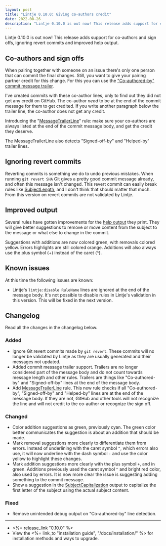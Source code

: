 ```yaml
---
layout: post
title: "Lintje 0.10.0: Giving co-authors credit"
date: 2022-08-26
description: "Lintje 0.10.0 is out now! This release adds support for co-authors and sign offs, ignoring revert commits and improved help output."
---
```


Lintje 0.10.0 is out now! This release adds support for co-authors and sign offs, ignoring revert commits and improved help output.

## Co-authors and sign offs

When pairing together with someone on an issue there's only one person that can commit the final changes. Still, you want to give your pairing partner credit for this change. For this you can use the ["Co-authored-by" commit message trailer][co-author].

I've created commits with these co-author lines, only to find out they did not get any credit on GitHub. The co-author _need_ to be at the end of the commit message for them to get credited. If you write another paragraph below the trailer line, the co-author does not get any credit.

Introducing the "[MessageTrailerLine]" rule: make sure your co-authors are always listed at the end of the commit message body, and get the credit they deserve.

The MessageTrailerLine also detects "Signed-off-by" and "Helped-by" trailer lines.

[co-author]: https://docs.github.com/en/pull-requests/committing-changes-to-your-project/creating-and-editing-commits/creating-a-commit-with-multiple-authors

## Ignoring revert commits

Reverting commits is something we do to undo previous mistakes. When running `git revert SHA` Git gives a pretty good commit message already, and often this message isn't changed. This revert commit can easily break rules like [SubjectLength], and I don't think that should matter that much. From this version on revert commits are not validated by Lintje.

## Improved output

Several rules have gotten improvements for the [help output](/docs/output/) they print. They will give better suggestions to remove or move content from the subject to the message or what else to change in the commit.

Suggestions with additions are now colored green, with removals colored yellow. Errors highlights are still colored orange. Additions will also always use the plus symbol (+) instead of the caret (^).

## Known issues

At this time the following issues are known:

- Lintje's `lintje:disable RuleName` lines are ignored at the end of the message body. It's not possible to disable rules in Lintje's validation in this version. This will be fixed in the next version.

## Changelog

Read all the changes in the changelog below.

### Added

- Ignore Git revert commits made by `git revert`. These commits will no longer
  be validated by Lintje as they are usually generated and their messages not
  updated.
- Added commit message trailer support. Trailers are no longer considered part
  of the message body and do not count towards message length and other rules.
  Trailers are things like "Co-authored-by" and "Signed-off-by" lines at the
  end of the message body.
- Add [MessageTrailerLine] rule. This new rule checks if all "Co-authored-by",
  "Signed-off-by" and "Helped-by" lines are at the end of the message body. If
  they are not, GitHub and other tools will not recognize the line and will not
  credit to the co-author or recognize the sign off.

### Changed

- Color addition suggestions as green, previously cyan. The green color better
  communicates the suggestion is about an addition that should be made.
- Mark removal suggestions more clearly to differentiate them from errors.
  Instead of underlining with the caret symbol `^`, which errors also use, it
  will now underline with the dash symbol `-` and use the color yellow to
  highlight these changes.
- Mark addition suggestions more clearly with the plus symbol `+`, and in
  green. Additions previously used the caret symbol `^` and bright red color,
  also used by errors. It is now more clear the issue is suggesting adding
  something to the commit message.
- Show a suggestion in the [SubjectCapitalization] output to
  capitalize the first letter of the subject using the actual subject content.

### Fixed

- Remove unintended debug output on "Co-authored-by" line detection.

---

- <%= release_link "0.10.0" %>
- View the <%= link_to "installation guide", "/docs/installation/" %> for installation methods and ways to upgrade.

[SubjectLength]: /docs/rules/commit-subject/#subjectlength
[SubjectCapitalization]: /docs/rules/commit-subject/#subjectcapitalization
[MessageTrailerLine]: /docs/rules/commit-message/#messagetrailerline
